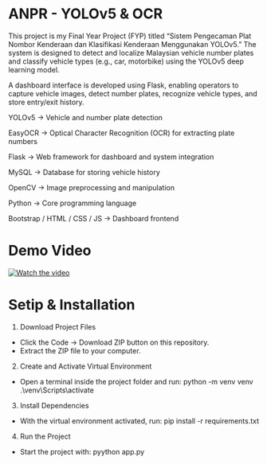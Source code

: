 # ANPR - YOLOv5 & OCR
This project is my Final Year Project (FYP) titled “Sistem Pengecaman Plat Nombor Kenderaan dan Klasifikasi Kenderaan Menggunakan YOLOv5.” The system is designed to detect and localize Malaysian vehicle number plates and classify vehicle types (e.g., car, motorbike) using the YOLOv5 deep learning model. 

A dashboard interface is developed using Flask, enabling operators to capture vehicle images, detect number plates, recognize vehicle types, and store entry/exit history.


YOLOv5 → Vehicle and number plate detection

EasyOCR → Optical Character Recognition (OCR) for extracting plate numbers

Flask → Web framework for dashboard and system integration

MySQL → Database for storing vehicle history

OpenCV → Image preprocessing and manipulation

Python → Core programming language

Bootstrap / HTML / CSS / JS → Dashboard frontend

# Demo Video
[![Watch the video](https://img.youtube.com/vi/JFLc9Kwb_yg/0.jpg)](https://www.youtube.com/watch?v=JFLc9Kwb_yg)

# Setip & Installation
1. Download Project Files
- Click the Code → Download ZIP button on this repository.
- Extract the ZIP file to your computer.

2. Create and Activate Virtual Environment
- Open a terminal inside the project folder and run:
  python -m venv venv
  .\venv\Scripts\activate

3. Install Dependencies
- With the virtual environment activated, run:
  pip install -r requirements.txt

4. Run the Project
- Start the project with:
  pyython app.py
